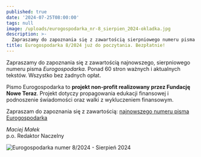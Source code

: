 ```yaml
---
published: true
date: '2024-07-25T08:00:00'
tags: null
image: /uploads/eurogospodarka_nr-8_sierpien_2024-okladka.jpg
description: >-
  Zapraszamy do zapoznania się z zawartością sierpniowego numeru pisma Eurogospodarka. Ponad 60 stron ważnych i aktualnych tekstów. Do poczytania... bez opłat. 
title: Eurogospodarka 8/2024 już do poczytania. Bezpłatnie!
---
```


Zapraszamy do zapoznania się z zawartością najnowszego, sierpniowego numeru pisma *Eurogospodarka*. Ponad 60 stron ważnych i aktualnych tekstów. Wszystko bez żadnych opłat. 

Pismo Eurogospodarka to **projekt non-profit realizowany przez Fundację Nowe Teraz**. Projekt dotyczy propagowania edukacji finansowej i podnoszenie świadomości oraz walki z wykluczeniem finansowym.

Zapraszam do zapoznania się z zawartością: [najnowszego numeru pisma Eurogospodarka](https://eurogospodarka.eu/eurogospodarka-sierpien-2024/)

*Maciej Małek*   
p.o. Redaktor Naczelny

![Eurogospodarka numer 8/2024 - Sierpień 2024](/uploads/eurogospodarka_nr-8_sierpien_2024-spis-tresci.jpg)
